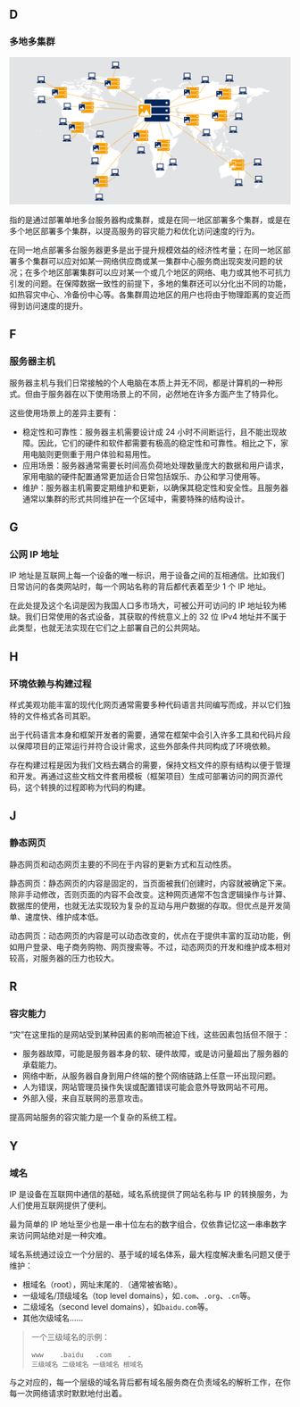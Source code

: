 ## D

### 多地多集群

![示意图：多地多集群](cdn.png)

指的是通过部署单地多台服务器构成集群，或是在同一地区部署多个集群，或是在多个地区部署多个集群，以提高服务的容灾能力和优化访问速度的行为。

在同一地点部署多台服务器更多是出于提升规模效益的经济性考量；在同一地区部署多个集群可以应对如某一网络供应商或某一集群中心服务商出现突发问题的状况；在多个地区部署集群可以应对某一个或几个地区的网络、电力或其他不可抗力引发的问题。在保障数据一致性的前提下，多地的集群还可以分化出不同的功能，如热容灾中心、冷备份中心等。各集群周边地区的用户也将由于物理距离的变近而得到访问速度的提升。

## F

### 服务器主机

服务器主机与我们日常接触的个人电脑在本质上并无不同，都是计算机的一种形式。但由于服务器在以下使用场景上的不同，必然地在许多方面产生了特异化。

这些使用场景上的差异主要有：

- 稳定性和可靠性：服务器主机需要设计成 24 小时不间断运行，且不能出现故障。因此，它们的硬件和软件都需要有极高的稳定性和可靠性。相比之下，家用电脑则更侧重于用户体验和易用性。
- 应用场景：服务器通常需要长时间高负荷地处理数量庞大的数据和用户请求，家用电脑的硬件配置通常更加适合日常包括娱乐、办公和学习使用等。
- 维护：服务器主机需要定期维护和更新，以确保其稳定性和安全性。且服务器通常以集群的形式共同维护在一个区域中，需要特殊的结构设计。

## G

### 公网 IP 地址

IP 地址是互联网上每一个设备的唯一标识，用于设备之间的互相通信。比如我们日常访问的各类网站时，每一个网站名称的背后都代表着至少 1 个 IP 地址。

在此处提及这个名词是因为我国人口多市场大，可被公开可访问的 IP 地址较为稀缺。我们日常使用的各式设备，其获取的传统意义上的 32 位 IPv4 地址并不属于此类型，也就无法实现在它们之上部署自己的公共网站。

## H

### 环境依赖与构建过程

样式美观功能丰富的现代化网页通常需要多种代码语言共同编写而成，并以它们独特的文件格式各司其职。

出于代码语言本身和框架开发者的需要，通常在框架中会引入许多工具和代码片段以保障项目的正常运行并符合设计需求，这些外部条件共同构成了环境依赖。

存在构建过程是因为我们文档去耦合的需要，保持文档文件的原有结构以便于管理和开发。再通过这些文档文件套用模板（框架项目）生成可部署访问的网页源代码，这个转换的过程即称为代码的构建。

## J

### 静态网页

静态网页和动态网页主要的不同在于内容的更新方式和互动性质。

静态网页：静态网页的内容是固定的，当页面被我们创建时，内容就被确定下来。除非手动修改，否则页面的内容不会改变。这种网页通常不包含逻辑操作与计算、数据库的使用，也就无法实现较为复杂的互动与用户数据的存取。但优点是开发简单、速度快、维护成本低。

动态网页：动态网页的内容是可以动态改变的，优点在于提供丰富的互动功能，例如用户登录、电子商务购物、网页搜索等。不过，动态网页的开发和维护成本相对较高，对服务器的压力也较大。

## R

### 容灾能力

“灾”在这里指的是网站受到某种因素的影响而被迫下线，这些因素包括但不限于：

- 服务器故障，可能是服务器本身的软、硬件故障，或是访问量超出了服务器的承载能力。
- 网络中断，从服务器自身到用户终端的整个网络链路上任意一环出现问题。
- 人为错误，网站管理员操作失误或配置错误可能会意外导致网站不可用。
- 外部入侵，来自互联网的恶意攻击。

提高网站服务的容灾能力是一个复杂的系统工程。

## Y

### 域名

IP 是设备在互联网中通信的基础，域名系统提供了网站名称与 IP 的转换服务，为人们使用互联网提供了便利。

最为简单的 IP 地址至少也是一串十位左右的数字组合，仅依靠记忆这一串串数字来访问网站绝对是一种灾难。

域名系统通过设立一个分层的、基于域的域名体系，最大程度解决重名问题又便于维护：

- 根域名（root），网址末尾的`.`（通常被省略）。
- 一级域名/顶级域名（top level domains），如`.com`、`.org`、`.cn`等。
- 二级域名（second level domains），如`baidu.com`等。
- 其他次级域名……

>一个三级域名的示例：
>
>```text
>www    .baidu   .com    .
>三级域名 二级域名 一级域名 根域名
>```

与之对应的，每一个层级的域名背后都有域名服务商在负责域名的解析工作，在你每一次网络请求时默默地付出着。
